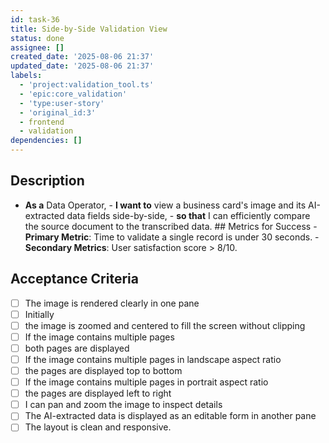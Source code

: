 ```yaml
---
id: task-36
title: Side-by-Side Validation View
status: done
assignee: []
created_date: '2025-08-06 21:37'
updated_date: '2025-08-06 21:37'
labels:
  - 'project:validation_tool.ts'
  - 'epic:core_validation'
  - 'type:user-story'
  - 'original_id:3'
  - frontend
  - validation
dependencies: []
---
```


## Description

- **As a** Data Operator, - **I want to** view a business card's image and its AI-extracted data fields side-by-side, - **so that** I can efficiently compare the source document to the transcribed data. ## Metrics for Success - **Primary Metric**: Time to validate a single record is under 30 seconds. - **Secondary Metrics**: User satisfaction score > 8/10.

## Acceptance Criteria

- [ ] The image is rendered clearly in one pane
- [ ] Initially
- [ ] the image is zoomed and centered to fill the screen without clipping
- [ ] If the image contains multiple pages
- [ ] both pages are displayed
- [ ] If the image contains multiple pages in landscape aspect ratio
- [ ] the pages are displayed top to bottom
- [ ] If the image contains multiple pages in portrait aspect ratio
- [ ] the pages are displayed left to right
- [ ] I can pan and zoom the image to inspect details
- [ ] The AI-extracted data is displayed as an editable form in another pane
- [ ] The layout is clean and responsive.
